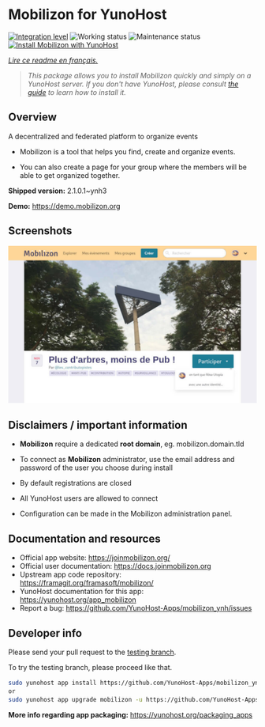 <!--
N.B.: This README was automatically generated by https://github.com/YunoHost/apps/tree/master/tools/README-generator
It shall NOT be edited by hand.
-->

# Mobilizon for YunoHost

[![Integration level](https://dash.yunohost.org/integration/mobilizon.svg)](https://dash.yunohost.org/appci/app/mobilizon) ![Working status](https://ci-apps.yunohost.org/ci/badges/mobilizon.status.svg) ![Maintenance status](https://ci-apps.yunohost.org/ci/badges/mobilizon.maintain.svg)  
[![Install Mobilizon with YunoHost](https://install-app.yunohost.org/install-with-yunohost.svg)](https://install-app.yunohost.org/?app=mobilizon)

*[Lire ce readme en français.](./README_fr.md)*

> *This package allows you to install Mobilizon quickly and simply on a YunoHost server.
If you don't have YunoHost, please consult [the guide](https://yunohost.org/#/install) to learn how to install it.*

## Overview

A decentralized and federated platform to organize events

- Mobilizon is a tool that helps you find, create and organize events.

- You can also create a page for your group where the members will be able to get organized together.



**Shipped version:** 2.1.0.1~ynh3

**Demo:** https://demo.mobilizon.org

## Screenshots

![Screenshot of Mobilizon](./doc/screenshots/screenshot1.jpg)

## Disclaimers / important information

* **Mobilizon** require a dedicated **root domain**, eg. mobilizon.domain.tld
* To connect as **Mobilizon** administrator, use the email address and password of the user you choose during install
* By default registrations are closed
* All YunoHost users are allowed to connect

* Configuration can be made in the Mobilizon administration panel.

## Documentation and resources

* Official app website: <https://joinmobilizon.org/>
* Official user documentation: <https://docs.joinmobilizon.org>
* Upstream app code repository: <https://framagit.org/framasoft/mobilizon/>
* YunoHost documentation for this app: <https://yunohost.org/app_mobilizon>
* Report a bug: <https://github.com/YunoHost-Apps/mobilizon_ynh/issues>

## Developer info

Please send your pull request to the [testing branch](https://github.com/YunoHost-Apps/mobilizon_ynh/tree/testing).

To try the testing branch, please proceed like that.

``` bash
sudo yunohost app install https://github.com/YunoHost-Apps/mobilizon_ynh/tree/testing --debug
or
sudo yunohost app upgrade mobilizon -u https://github.com/YunoHost-Apps/mobilizon_ynh/tree/testing --debug
```

**More info regarding app packaging:** <https://yunohost.org/packaging_apps>
